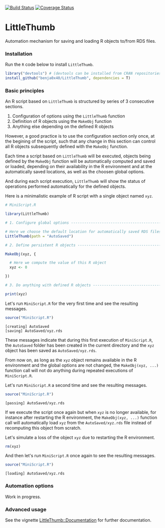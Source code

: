 [![Build Status](https://travis-ci.com/benja0x40/LittleThumb.svg?token=pShgRyyyZbvkbZAsmdMo&branch=master)](https://travis-ci.com/benja0x40/LittleThumb)
[![Coverage Status](https://codecov.io/gh/benja0x40/LittleThumb/branch/master/graph/badge.svg)](https://codecov.io/gh/benja0x40/LittleThumb)

LittleThumb
================================================================================

Automation mechanism for saving and loading R objects to/from RDS files.

### <a name="install"></a>Installation

Run the `R` code below to install `LittleThumb`.

```R
library("devtools") # (devtools can be installed from CRAN repositories)
install_github("benja0x40/LittleThumb", dependencies = T)
```

### <a name="basics"></a>Basic principles

An R script based on `LittleThumb` is structured by series of 3 consecutive
sections.

  1. Configuration of options using the `LittleThumb` function
  2. Definition of R objects using the `MakeObj` function
  3. Anything else depending on the defined R objects

However, a good practice is to use the configuration section only once,
at the begining of the script, such that any change in this section can
control all R objects subsequently defined with the `MakeObj` function.

Each time a script based on `LittleThumb` will be executed, objects being
defined by the `MakeObj` function will be automatically computed and saved
or loaded, depending on their availability in the R environment and at the
automatically saved locations, as well as the choosen global options.

And during each script execution, `LittleThumb` will show the status of
operations performed automatically for the defined objects.

Here is a minimalistic example of R script with a single object named `xyz`.

```R
# MiniScript.R

library(LittleThumb)

# 1. Configure global options --------------------------------------------------

# Here we choose the default location for automatically saved RDS files
LittleThumb(path = "AutoSaved")

# 2. Define persistent R objects -----------------------------------------------

MakeObj(xyz, {

  # Here we compute the value of this R object
  xyz <- 0

})

# 3. Do anything with defined R objects ----------------------------------------

print(xyz)
```

Let's run `MiniScript.R` for the very first time and see the resulting messages.

```R
source("MiniScript.R")
```

    [creating] AutoSaved
    [saving] AutoSaved/xyz.rds

These messages indicate that during this first execution of `MiniScript.R`,
the `AutoSaved` folder has been created in the current directory and 
the `xyz` object has been saved as `AutoSaved/xyz.rds`.

From now on, as long as the `xyz` object remains available in the R environment
and the global options are not changed, the `MakeObj(xyz, ...)` function call
will not do anything during repeated executions of `MiniScript.R`.

Let's run `MiniScript.R` a second time and see the resulting messages.

```R
source("MiniScript.R")
```

    [passing] AutoSaved/xyz.rds

If we execute the script once again but when `xyz` is no longer available,
for instance after restarting the R environment, the `MakeObj(xyz, ...)`
function call will automatically load `xyz` from the `AutoSaved/xyz.rds` file
instead of recomputing this object from scratch.

Let's simulate a loss of the object `xyz` due to restarting the R environment.

```R
rm(xyz)
```

And then let's run `MiniScript.R` once again to see the resulting messages.

```R
source("MiniScript.R")
```

    [loading] AutoSaved/xyz.rds

### Automation options

Work in progress.

### Advanced usage

See the vignette [LittleThumb::Documentation](inst/doc/Documentation.html)
for further documentation.


